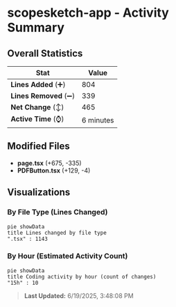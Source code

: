 # scopesketch-app - Activity Summary 

## Overall Statistics

| Stat                   | Value                                                             |
| ---------------------- | ----------------------------------------------------------------- |
| **Lines Added** (➕)   | 804                                          |
| **Lines Removed** (➖) | 339                                        |
| **Net Change** (↕)    | 465                |
| **Active Time** (⌚)   | 6 minutes |


## Modified Files
- **page.tsx** (+675, -335)
- **PDFButton.tsx** (+129, -4)

## Visualizations

### By File Type (Lines Changed)

```mermaid
pie showData
title Lines changed by file type
".tsx" : 1143
```

### By Hour (Estimated Activity Count)

```mermaid
pie showData
title Coding activity by hour (count of changes)
"15h" : 10
```


> **Last Updated:** 6/19/2025, 3:48:08 PM